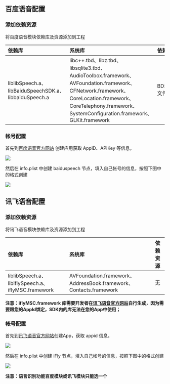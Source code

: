 ## 百度语音配置
### 添加依赖资源

将百度语音模块依赖库及资源添加到工程

|依赖库|系统库|依赖资源|
|:--|:--|:--|
|liblibSpeech.a、libBaiduSpeechSDK.a、libbaiduSpeech.a|libc++.tbd、libz.tbd、libsqlite3.tbd、AudioToolbox.framework、AVFoundation.framework、CFNetwork.framework、CoreLocation.framework、CoreTelephony.framework、SystemConfiguration.framework、GLKit.framework|BDSClientEASRResources文件夹里的资源文件|

### 帐号配置
首先到[百度语音官方网站](https://ai.baidu.com/tech/speech/asr) 创建应用获取 AppID、APIKey 等信息。

![](https://ask.dcloud.net.cn/uploads/article/20200416/d7c44c0e43904b5a05f6f438c89c31b3.png)

然后在 info.plist 中创建 baiduspeech 节点，填入自己帐号的信息，按照下图中的格式创建

![](https://ask.dcloud.net.cn/uploads/article/20181217/42ccf61d3d132f7698201124e0ee2ff8.png)


## 讯飞语音配置
### 添加依赖资源
将讯飞语音模块依赖库及资源添加到工程

|依赖库|系统库|依赖资源|
|:--|:--|:--|
|liblibSpeech.a、libiflySpeech.a、iflyMSC.framework|AVFoundation.framework、AddressBook.framework、Contacts.framework|无|

**注意：iflyMSC.framework 库需要开发者在[讯飞语音官方网站](https://console.xfyun.cn/)自行生成，因为需要跟您的AppId绑定，SDK内的库无法在您的App中使用；**

### 帐号配置
首先到[讯飞语音官方网站](https://console.xfyun.cn/app/myapp)创建App，获取 appid 信息。

![](https://ask.dcloud.net.cn/uploads/article/20200416/a36252c51d38d37446f96794025ddcbd.png)

然后在 info.plist 中创建 iFly 节点，填入自己帐号的信息，按照下图中的格式创建

![](https://ask.dcloud.net.cn/uploads/article/20200409/98a2e2ae9cb110890e51c8bf769f87a7.png)

**注意：语言识别功能百度模块或讯飞模块只能选一个**